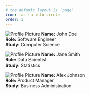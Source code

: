 ```yaml
---
# the default layout is 'page'
icon: fas fa-info-circle
order: 3
---
```


<!-- First Profile -->
![Profile Picture](https://pbs.twimg.com/media/GGry02nWAAA7q93?format=jpg&name=small)
**Name:** John Doe  
**Role:** Software Engineer  
**Study:** Computer Science

<!-- Second Profile -->
![Profile Picture](https://pbs.twimg.com/media/GGryzAOWcAAE0Rv?format=jpg&name=4096x4096)
**Name:** Jane Smith  
**Role:** Data Scientist  
**Study:** Statistics

<!-- Third Profile -->
![Profile Picture](https://pbs.twimg.com/media/GGryxqcXYAATydV?format=jpg&name=large)
**Name:** Alex Johnson  
**Role:** Product Manager  
**Study:** Business Administration

